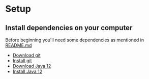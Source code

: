 # Setup
## Install dependencies on your computer
Before beginning you'll need some dependencies as mentioned in 
[README.md](./README.md)

* [Download git](
    https://git-scm.com/downloads)
* [Install git](
    https://git-scm.com/book/en/v2/Getting-Started-Installing-Git)
* [Download Java 12](
    https://jdk.java.net/12/)
* [Install Java 12](
    https://openjdk.java.net/install/)
